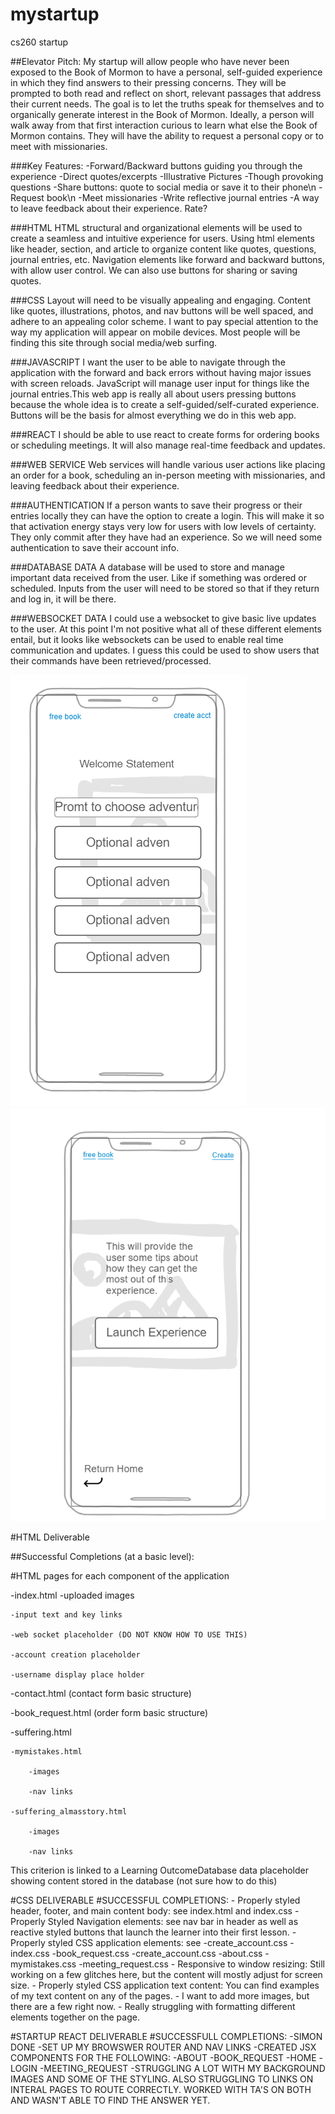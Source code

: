 # mystartup
cs260 startup

##Elevator Pitch:
My startup will allow people who have never been exposed to the Book of Mormon to have a personal, self-guided experience in which they find answers to their pressing concerns. They will be prompted to both read and reflect on short, relevant passages that address their current needs. The goal is to let the truths speak for themselves and to organically generate interest in the Book of Mormon. Ideally, a person will walk away from that first interaction curious to learn what else the Book of Mormon contains. They will have the ability to request a personal copy or to meet with missionaries.  

###Key Features:
-Forward/Backward buttons guiding you through the experience
-Direct quotes/excerpts
-Illustrative Pictures
-Though provoking questions
-Share buttons: quote to social media or save it to their phone\n
-Request book\n
-Meet missionaries
-Write reflective journal entries
-A way to leave feedback about their experience. Rate?

###HTML
HTML structural and organizational elements will be used to create a seamless
and intuitive experience for users. Using html elements like header, section, and article 
to organize content like quotes, questions, journal entries, etc. 
Navigation elements like forward and backward buttons, with allow user control. We can also use
buttons for sharing or saving quotes.

###CSS
Layout will need to be visually appealing and engaging. Content like quotes, illustrations, photos, and nav
buttons will be well spaced, and adhere to an appealing color scheme. I want to pay special attention to the way
my application will appear on mobile devices. Most people will be finding this site through social media/web surfing.

###JAVASCRIPT
I want the user to be able to navigate through the application with the forward and back errors without having
major issues with screen reloads. JavaScript will manage user input for things like the journal entries.This web
app is really all about users pressing buttons because the whole idea is to create a self-guided/self-curated
experience. Buttons will be the basis for almost everything we do in this web app. 

###REACT
I should be able to use react to create forms for ordering books or scheduling meetings. It will also manage
real-time feedback and updates.

###WEB SERVICE
Web services will handle various user actions like placing an order for a book, scheduling an in-person meeting
with missionaries, and leaving feedback about their experience. 

###AUTHENTICATION
If a person wants to save their progress or their entries locally they can have the option to create a login.
This will make it so that activation energy stays very low for users with low levels of certainty. They only commit
after they have had an experience. So we will need some authentication to save their account info.

###DATABASE DATA
A database will be used to store and manage important data received from the user. Like if something was ordered
or scheduled. Inputs from the user will need to be stored so that if they return and log in, it will be there.

###WEBSOCKET DATA
I could use a websocket to give basic live updates to the user. At this point I'm not positive what all of these
different elements entail, but it looks like websockets can be used to enable real time communication and updates.
I guess this could be used to show users that their commands have been retrieved/processed. 

![Simple Home Page](Home_page1.png) ![Second Page](_page2.png)


#HTML Deliverable

##Successful Completions (at a basic level):

#HTML pages for each component of the application

-index.html
    -uploaded images

    -input text and key links

    -web socket placeholder (DO NOT KNOW HOW TO USE THIS)

    -account creation placeholder

    -username display place holder

-contact.html (contact form basic structure)

-book_request.html (order form basic structure)

-suffering.html

    -mymistakes.html

        -images

        -nav links

    -suffering_almasstory.html

        -images

        -nav links

This criterion is linked to a Learning OutcomeDatabase data placeholder showing content stored in the database (not sure how to do this)
  



#CSS DELIVERABLE
#SUCCESSFUL COMPLETIONS:
    - Properly styled header, footer, and main content body: see index.html and index.css
    - Properly Styled Navigation elements: see nav bar in header as well as reactive styled buttons that launch the learner into their first lesson.
    - Properly styled CSS application elements: see 
        -create_account.css
        -index.css
        -book_request.css
        -create_account.css
        -about.css
        -mymistakes.css
        -meeting_request.css
    - Responsive to window resizing: Still working on a few glitches here, but the content will mostly adjust for screen size.
    - Properly styled CSS application text content: You can find examples of my text content on any of the pages. 
    - I want to add more images, but there are a few right now. 
    - Really struggling with formatting different elements together on the page.



#STARTUP REACT DELIVERABLE
#SUCCESSFULL COMPLETIONS:
    -SIMON DONE
    -SET UP MY BROWSWER ROUTER AND NAV LINKS
    -CREATED JSX COMPONENTS FOR THE FOLLOWING:
        -ABOUT
        -BOOK_REQUEST
        -HOME
        -LOGIN
        -MEETING_REQUEST
    -STRUGGLING A LOT WITH MY BACKGROUND IMAGES AND SOME OF THE STYLING. ALSO STRUGGLING TO LINKS ON INTERAL PAGES TO ROUTE CORRECTLY. WORKED WITH TA'S ON BOTH AND WASN'T ABLE TO FIND THE ANSWER YET.
    

